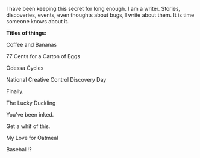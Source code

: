 I have been keeping this secret for long enough. I am a writer. Stories, discoveries, events, even thoughts about bugs, I write about them. It is time someone knows about it. 

**Titles of things:**

Coffee and Bananas

77 Cents for a Carton of Eggs

Odessa Cycles

National Creative Control Discovery Day

Finally.

The Lucky Duckling

You've been inked.

Get a whif of this.

My Love for Oatmeal

Baseball!?







